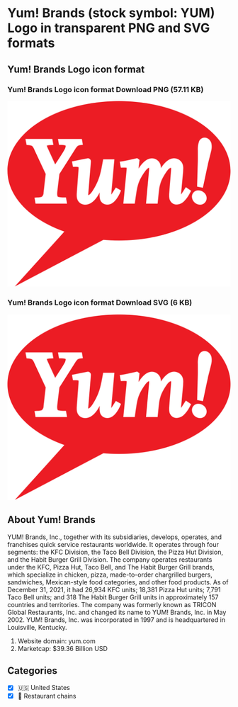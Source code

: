 # Yum! Brands (stock symbol: YUM) Logo in transparent PNG and SVG formats

## Yum! Brands Logo icon format

### Yum! Brands Logo icon format Download PNG (57.11 KB)

![Yum! Brands Logo icon format Download PNG (57.11 KB)](/img/orig/YUM-3e0453d9.png)

### Yum! Brands Logo icon format Download SVG (6 KB)

![Yum! Brands Logo icon format Download SVG (6 KB)](/img/orig/YUM-bb3e28ac.svg)

## About Yum! Brands

YUM! Brands, Inc., together with its subsidiaries, develops, operates, and franchises quick service restaurants worldwide. It operates through four segments: the KFC Division, the Taco Bell Division, the Pizza Hut Division, and the Habit Burger Grill Division. The company operates restaurants under the KFC, Pizza Hut, Taco Bell, and The Habit Burger Grill brands, which specialize in chicken, pizza, made-to-order chargrilled burgers, sandwiches, Mexican-style food categories, and other food products. As of December 31, 2021, it had 26,934 KFC units; 18,381 Pizza Hut units; 7,791 Taco Bell units; and 318 The Habit Burger Grill units in approximately 157 countries and territories. The company was formerly known as TRICON Global Restaurants, Inc. and changed its name to YUM! Brands, Inc. in May 2002. YUM! Brands, Inc. was incorporated in 1997 and is headquartered in Louisville, Kentucky.

1. Website domain: yum.com
2. Marketcap: $39.36 Billion USD


## Categories
- [x] 🇺🇸 United States
- [x] 🍔 Restaurant chains

